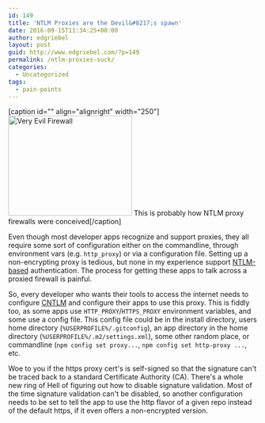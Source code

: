 ```yaml
---
id: 149
title: 'NTLM Proxies are the Devil&#8217;s spawn'
date: 2016-09-15T11:34:25+00:00
author: edgriebel
layout: post
guid: http://www.edgriebel.com/?p=149
permalink: /ntlm-proxies-suck/
categories:
  - Uncategorized
tags:
  - pain-points
---
```

[caption id="" align="alignright" width="250"]<img class="" src="https://cdn.meme.am/instances/41007948.jpg" alt="Very Evil Firewall" width="250" height="202" /> This is probably how NTLM proxy firewalls were conceived[/caption]

Even though most developer apps recognize and support proxies, they all require some sort of configuration either on the commandline, through environment vars (e.g. <code>http_proxy</code>) or via a configuration file. Setting up a non-encrypting proxy is tedious, but none in my experience support <a href="https://en.wikipedia.org/wiki/NT_LAN_Manager" target="_blank">NTLM-based</a> authentication. The process for getting these apps to talk across a proxied firewall is painful.
<!--more-->
So, every developer who wants their tools to access the internet needs to configure <a href="https://gist.github.com/triskell/2b0922a2469a448b507b" target="_blank">CNTLM</a> and configure their apps to use this proxy. This is fiddly too, as some apps use <code>HTTP_PROXY</code>/<code>HTTPS_PROXY</code> environment variables, and some use a config file. This config file could be in the install directory, users home directory (<code>%USERPROFILE%/.gitconfig</code>), an app directory in the home directory (<code>%USERPROFILE%/.m2/settings.xml</code>), some other random place, or commandline (<code>npm config set proxy...</code>, <code>npm config set http-proxy ...</code>, etc.

Woe to you if the https proxy cert's is self-signed so that the signature can't be traced back to a standard Certificate Authority (CA). There's a whole new ring of Hell of figuring out how to disable signature validation. Most of the time signature validation can't be disabled, so another configuration needs to be set to tell the app to use the http flavor of a given repo instead of the default https, if it even offers a non-encrypted version.
